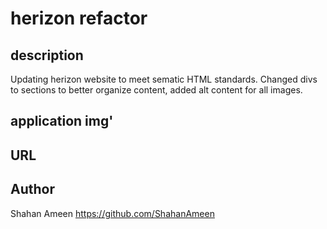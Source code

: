 # herizon refactor

## description
Updating herizon website to meet sematic HTML standards. Changed divs to sections to better organize content, added alt content for all images.

## application img'

## URL

## Author
Shahan Ameen
https://github.com/ShahanAmeen 